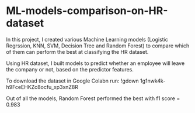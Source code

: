# ML-models-comparison-on-HR-dataset
In this project, I created various Machine Learning models (Logistic Regrssion, KNN, SVM, Decision Tree and Random Forest) to compare which of them can perform the best at classifying the HR dataset.

Using HR dataset, I built models to predict whether an employee will leave the company or not, based on the predictor features.

To download the dataset in Google Colabn run: !gdown 1g1nwk4k-h9FceEHKZc8ocfu_xp3xnZ8R

Out of all the models, Random Forest performed the best with f1 score = 0.983
